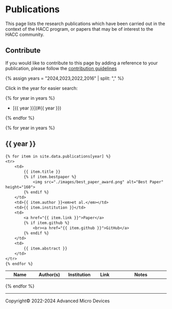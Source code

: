 # Publications

This page lists the research publications which have been carried out in the context of the HACC program, or papers that may be of interest to the HACC community.

## Contribute

If you would like to contribute to this page by adding a reference to your publication, please follow the [contribution guidelines](contributing.md)

<!--
DO NOT MODIFY THIS FILE.

TO ADD YOUR PAPER, PLEASE EDIT THE YAML FILE IN docs/_data/publications/<year of publication>.yaml
-->


{% assign years = "2024,2023,2022,2016" | split: "," %}

Click in the year for easier search:

{% for year in years %}

- [{{ year }}](#{{ year }})

{% endfor %}

{% for year in years %}

## {{ year }}

<table width="100%">
    <tr>
        <th width="200">Name</th>
        <th width="120">Author(s)</th>
        <th width="120">Institution</th>
        <th width="120">Link</th>
        <th width="500">Notes</th>
    </tr>

    {% for item in site.data.publications[year] %}
    <tr>
        <td>
            {{ item.title }}
            {% if item.bestpaper %}
                <img src="./images/best_paper_award.png" alt="Best Paper" height="160">
            {% endif %}
        </td>
        <td>{{ item.author }}<em>et al.</em></td>
        <td>{{ item.institution }}</td>
        <td>
            <a href="{{ item.link }}">Paper</a>
            {% if item.github %}
                <br><a href="{{ item.github }}">GitHub</a>
            {% endif %}
        </td>
        <td>
            {{ item.abstract }}
        </td>
    </tr>
    {% endfor %}
</table>

{% endfor %}

---------------------------------------
<p class="copyright">Copyright&copy; 2022-2024 Advanced Micro Devices</p>
